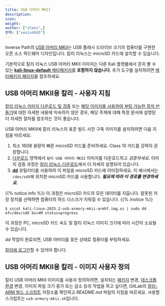 ```yaml
---
title: USB 아머리 MKII
description:
icon:
weight:
author: ["steev",]
번역: ["xenix4845"]
---
```


Inverse Path의 [USB 아머리 MKII](https://inversepath.com/usbarmory)는 USB 플래시 드라이브 크기의 컴퓨터를 구현한 오픈 소스 하드웨어 디자인입니다. 칼리 리눅스는 microSD 카드에 설치할 수 있습니다.

기본적으로 칼리 리눅스 USB 아머리 MKII 이미지는 다른 Kali 플랫폼에서 흔히 볼 수 있는 [**kali-linux-default** 메타패키지](/docs/general-use/metapackages/)를 **포함하지 않습니다**. 추가 도구를 설치하려면 [메타패키지 페이지](/docs/general-use/metapackages/)를 참조하세요.

## USB 아머리 MKII용 칼리 - 사용자 지침

[칼리 리눅스 이미지 다운로드 및 검증](/docs/introduction/download-official-kali-linux-images/) 또는 [해당 이미지를 사용하여 부팅 가능한 장치 만들기](/docs/usb/live-usb-install-with-windows/)에 대한 자세한 내용에 익숙하지 않은 경우, 해당 주제에 대해 특정 문서에 설명된 더 자세한 절차를 참조하는 것이 좋습니다.

USB 아머리 MKII에 칼리 리눅스의 표준 빌드 사전 구축 이미지를 설치하려면 다음 지침을 따르세요:

1. 최소 16GB 용량의 빠른 microSD 카드를 준비하세요. Class 10 카드를 강력히 권장합니다.
2. [다운로드](/get-kali/) 영역에서 `칼리 USB 아머리 MKII` 이미지를 다운로드하고 _검증하세요_. 이미지 검증 과정은 [칼리 리눅스 다운로드](/docs/introduction/download-official-kali-linux-images/)에서 더 자세히 설명되어 있습니다.
3. **[dd](https://manpages.debian.org/testing/coreutils/dd.1.en.html)** 유틸리티를 사용하여 이 파일을 microSD 카드에 이미징하세요. 이 예시에서는 `/dev/sdX`에 위치한 microSD 카드를 사용합니다. **_필요에 따라 이 경로를 변경하세요._**

{{% notice info %}}
이 과정은 microSD 카드의 모든 데이터를 지웁니다. 잘못된 저장 장치를 선택하면 컴퓨터의 하드 디스크가 지워질 수 있습니다.
{{% /notice %}}

```console
$ xzcat kali-linux-2025.2-usb-armory-mkii-armhf.img.xz | sudo dd of=/dev/sdX bs=4M status=progress
```

이 과정은 PC, microSD 카드 속도 및 칼리 리눅스 이미지 크기에 따라 시간이 소요될 수 있습니다.

_dd_ 작업이 완료되면, USB 아머리를 꽂은 상태로 컴퓨터를 부팅하세요.

[칼리에 로그인](/docs/introduction/default-credentials/)할 수 있어야 합니다.

## USB 아머리 MKII용 칼리 - 이미지 사용자 정의

칼리 USB 아머리 MKII 이미지를 사용자 정의하려면, 설치되는 [패키지](/docs/general-use/metapackages/) 변경, [데스크톱 환경](/docs/general-use/switching-desktop-environments/) 변경, 이미지 파일 크기 증가 또는 감소 등의 작업을 하고 싶다면, GitLab의 [칼리-ARM 빌드 스크립트](https://gitlab.com/kalilinux/build-scripts/kali-arm) 저장소를 확인하고 _README.md_ 파일의 지침을 따르세요. 사용할 스크립트는 `usb-armory-mkii.sh`입니다.
